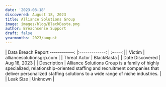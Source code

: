 ```yaml
---
date: '2023-08-18'
discovered: August 18, 2023
title: Alliance Solutions Group
image: images/blog/BlackBasta.png
author: Breachsense Support
draft: false
yearmonths: 2023/august
---
```



| Data Breach Report
------------:     |:-------------:    | :-----:|
| Victim      | alliancesolutionsgrp.com      | 
| Threat Actor      | BlackBasta      | 
| Date Discovered      | Aug 18, 2023      | 
| Description      | Alliance Solutions Group is a family of highly specialized, relationship-oriented staffing and recruitment companies that deliver personalized staffing solutions to a wide range of niche industries.      | 
| Leak Size      | Unknown      | 

